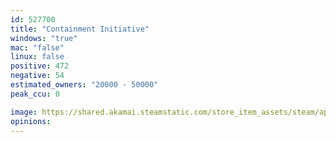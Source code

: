 ```yaml
---
id: 527700
title: "Containment Initiative"
windows: "true"
mac: "false"
linux: false
positive: 472
negative: 54
estimated_owners: "20000 - 50000"
peak_ccu: 0

image: https://shared.akamai.steamstatic.com/store_item_assets/steam/apps/527700/header.jpg?t=1727356968
opinions:
---
```

